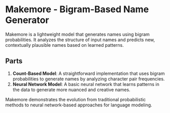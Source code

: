 # Makemore - Bigram-Based Name Generator

Makemore is a lightweight model that generates names using bigram probabilities. It analyzes the structure of input names and predicts new, contextually plausible 
names based on learned patterns.

## Parts 

1. **Count-Based Model**: A straightforward implementation that uses bigram probabilities to generate names by analyzing character pair frequencies.
2. **Neural Network Model**: A basic neural network that learns patterns in the data to generate more nuanced and creative names.

Makemore demonstrates the evolution from traditional probabilistic methods to neural network-based approaches for language modeling.

  
